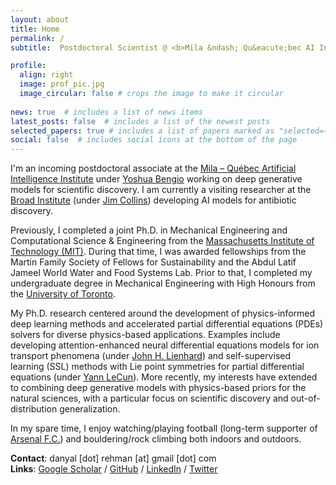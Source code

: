 ```yaml
---
layout: about
title: Home
permalink: /
subtitle:  Postdoctoral Scientist @ <b>Mila &ndash; Qu&eacute;bec AI Institute</b> / Visiting Researcher @ <b>Broad Institute</b> / Ph.D @ <b>MIT</b>

profile:
  align: right
  image: prof_pic.jpg
  image_circular: false # crops the image to make it circular
  
news: true  # includes a list of news items
latest_posts: false  # includes a list of the newest posts
selected_papers: true # includes a list of papers marked as "selected={true}"
social: false  # includes social icons at the bottom of the page
---
```


I'm an incoming postdoctoral associate at the [Mila &ndash; Qu&eacute;bec Artificial Intelligence Institute](https://mila.quebec/en/) under [Yoshua Bengio](https://en.wikipedia.org/wiki/Yoshua_Bengio) working on deep generative models for scientific discovery. I am currently a visiting researcher at the [Broad Institute](https://www.broadinstitute.org/) (under [Jim Collins](https://en.wikipedia.org/wiki/James_J._Collins)) developing AI models for antibiotic discovery. 

Previously, I completed a joint Ph.D. in Mechanical Engineering and Computational Science & Engineering from the [Massachusetts Institute of Technology (MIT)](https://www.mit.edu/). During that time, I was awarded fellowships from the Martin Family Society of Fellows for Sustainability and the Abdul Latif Jameel World Water and Food Systems Lab. Prior to that, I completed my undergraduate degree in Mechanical Engineering with High Honours from the [University of Toronto](https://www.utoronto.ca/). 

My Ph.D. research centered around the development of physics-informed deep learning methods and accelerated partial differential equations (PDEs) solvers for diverse physics-based applications. Examples include developing attention-enhanced neural differential equations models for ion transport phenomena (under [John H. Lienhard](https://en.wikipedia.org/wiki/John_H._Lienhard_V)) and self-supervised learning (SSL) methods with Lie point symmetries for partial differential equations (under [Yann LeCun](https://en.wikipedia.org/wiki/Yann_LeCun)). More recently, my interests have extended to combining deep generative models with physics-based priors for the natural sciences, with a particular focus on scientific discovery and out-of-distribution generalization.

In my spare time, I enjoy watching/playing football (long-term supporter of [Arsenal F.C.](https://www.arsenal.com/)) and bouldering/rock climbing both indoors and outdoors.

**Contact**: danyal [dot] rehman [at] gmail [dot] com  
**Links**: [Google Scholar](https://scholar.google.com/citations?user=XdyK1qoAAAAJ&hl=en) / [GitHub](https://github.com/danyalrehman) / [LinkedIn](https://www.linkedin.com/in/danyalrehman/) / [Twitter](https://twitter.com/danyalrehman17)